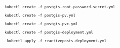 `kubectl create -f postgis-root-password-secret.yml`

`kubectl create -f postgis-pv.yml`

`kubectl create -f postgis-pvc.yml`

`kubectl create -f postgis-deployment.yml`

` kubectl apply -f reactiveposts-deployment.yml`

